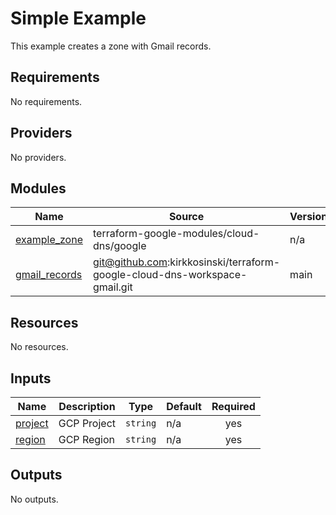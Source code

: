 # Simple Example

This example creates a zone with Gmail records.

<!-- BEGIN_TF_DOCS -->
## Requirements

No requirements.

## Providers

No providers.

## Modules

| Name | Source | Version |
|------|--------|---------|
| <a name="module_example_zone"></a> [example\_zone](#module\_example\_zone) | terraform-google-modules/cloud-dns/google | n/a |
| <a name="module_gmail_records"></a> [gmail\_records](#module\_gmail\_records) | git@github.com:kirkkosinski/terraform-google-cloud-dns-workspace-gmail.git | main |

## Resources

No resources.

## Inputs

| Name | Description | Type | Default | Required |
|------|-------------|------|---------|:--------:|
| <a name="input_project"></a> [project](#input\_project) | GCP Project | `string` | n/a | yes |
| <a name="input_region"></a> [region](#input\_region) | GCP Region | `string` | n/a | yes |

## Outputs

No outputs.
<!-- END_TF_DOCS -->

